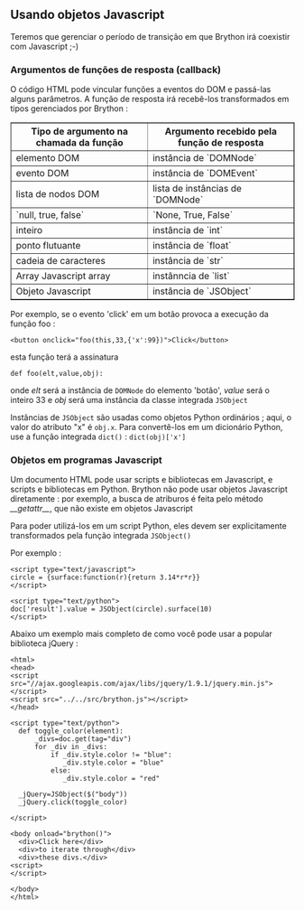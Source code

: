 Usando objetos Javascript
-------------------------

Teremos que gerenciar o período de transição em que Brython irá coexistir com Javascript ;-)

### Argumentos de funções de resposta (callback)

O código HTML pode vincular funções a eventos do DOM e passá-las alguns parâmetros. A função de resposta irá recebê-los transformados em tipos gerenciados por Brython : 

<table border='1'>
<tr><th>Tipo de argumento na chamada da função</th><th>Argumento recebido pela função de resposta</th></tr>
<tr><td>elemento DOM</td><td>instância de `DOMNode`</td></tr>
<tr><td>evento DOM</td><td>instância de `DOMEvent`</td></tr>
<tr><td>lista de nodos DOM</td><td>lista de instâncias de `DOMNode`</td></tr>
<tr><td>`null, true, false`</td><td>`None, True, False`</td></tr>
<tr><td>inteiro</td><td>instância de `int`</td></tr>
<tr><td>ponto flutuante</td><td>instância de `float`</td></tr>
<tr><td>cadeia de caracteres</td><td>instância de `str`</td></tr>
<tr><td>Array Javascript array</td><td>instânncia de `list`</td></tr>
<tr><td>Objeto Javascript</td><td>instância de `JSObject`</td></tr>
</table>



Por exemplo, se o evento 'click' em um botão provoca a execução da função foo :

    <button onclick="foo(this,33,{'x':99})">Click</button>

esta função terá a assinatura

    def foo(elt,value,obj):

onde _elt_ será a instância de `DOMNode` do elemento 'botão', _value_ será o inteiro 33 e _obj_ será uma instância da classe integrada `JSObject`

Instâncias de `JSObject` são usadas como objetos Python ordinários ; aqui, o valor do atributo "x" é `obj.x`. Para convertê-los em um dicionário Python, use a função integrada `dict()` : `dict(obj)['x']`

### Objetos em programas Javascript

Um documento HTML pode usar scripts e bibliotecas em Javascript, e scripts e bibliotecas em Python. Brython não pode usar objetos Javascript diretamente : por exemplo, a busca de atriburos é feita pelo método _\_\_getattr\_\__, que não existe em objetos Javascript

Para poder utilizá-los em um script Python, eles devem ser explicitamente transformados pela função integrada `JSObject()`

Por exemplo :

    <script type="text/javascript">
    circle = {surface:function(r){return 3.14*r*r}}
    </script>
    
    <script type="text/python">
    doc['result'].value = JSObject(circle).surface(10)
    </script>

Abaixo um exemplo mais completo de como você pode usar a popular biblioteca jQuery :

    <html>
    <head>
    <script src="//ajax.googleapis.com/ajax/libs/jquery/1.9.1/jquery.min.js">
    </script>
    <script src="../../src/brython.js"></script>
    </head>
    
    <script type="text/python">
      def toggle_color(element):
          _divs=doc.get(tag="div")
          for _div in _divs:
              if _div.style.color != "blue":
                 _div.style.color = "blue"
              else:
                 _div.style.color = "red"
    
      _jQuery=JSObject($("body"))
      _jQuery.click(toggle_color)
    
    </script>
    
    <body onload="brython()">
      <div>Click here</div>
      <div>to iterate through</div>
      <div>these divs.</div>
    <script>
    </script>
     
    </body>
    </html>
    
